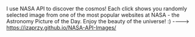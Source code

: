 I use NASA API to discover the cosmos! Each click shows you randomly selected image from one of the most 
popular websites at NASA - the Astronomy Picture of the Day.
Enjoy the beauty of the universe! :) ----> https://izaprzy.github.io/NASA-API-Images/
